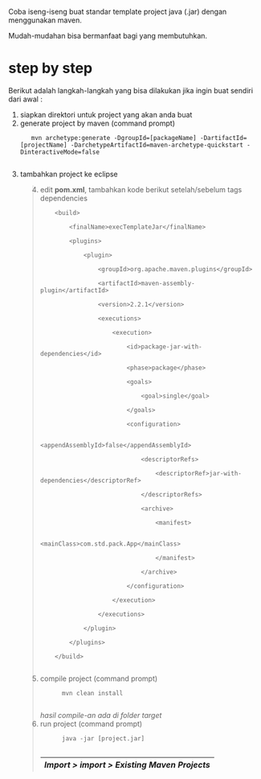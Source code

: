 Coba iseng-iseng buat standar template project java (.jar) dengan menggunakan maven.

Mudah-mudahan bisa bermanfaat bagi yang membutuhkan.<br />


# step by step #

Berikut adalah langkah-langkah yang bisa dilakukan jika ingin buat sendiri dari awal :
<ol>
<li>siapkan direktori untuk project yang akan anda buat</li>
<li>generate project by maven (command prompt)</li>
<pre><code>   mvn archetype:generate -DgroupId=[packageName] -DartifactId=[projectName] -DarchetypeArtifactId=maven-archetype-quickstart -DinteractiveMode=false<br>
</code></pre>
<li>tambahkan project ke eclipse</li>
<blockquote><table><thead><th> <i><b>Import > import > Existing Maven Projects</b></i> </th></thead><tbody>
<li>edit <b>pom.xml</b>, tambahkan kode berikut setelah/sebelum tags dependencies</li>
<pre><code>    &lt;build&gt;<br>
		&lt;finalName&gt;execTemplateJar&lt;/finalName&gt;<br>
		&lt;plugins&gt;<br>
			&lt;plugin&gt;<br>
			    &lt;groupId&gt;org.apache.maven.plugins&lt;/groupId&gt;<br>
                &lt;artifactId&gt;maven-assembly-plugin&lt;/artifactId&gt;<br>
                &lt;version&gt;2.2.1&lt;/version&gt;<br>
                &lt;executions&gt;<br>
                    &lt;execution&gt;<br>
                        &lt;id&gt;package-jar-with-dependencies&lt;/id&gt;<br>
                        &lt;phase&gt;package&lt;/phase&gt;<br>
                        &lt;goals&gt;<br>
                            &lt;goal&gt;single&lt;/goal&gt;<br>
                        &lt;/goals&gt;<br>
                        &lt;configuration&gt;<br>
                            &lt;appendAssemblyId&gt;false&lt;/appendAssemblyId&gt;<br>
                            &lt;descriptorRefs&gt;<br>
                                &lt;descriptorRef&gt;jar-with-dependencies&lt;/descriptorRef&gt;<br>
                            &lt;/descriptorRefs&gt;<br>
                            &lt;archive&gt;<br>
                                &lt;manifest&gt;<br>
                                    &lt;mainClass&gt;com.std.pack.App&lt;/mainClass&gt;<br>
                                &lt;/manifest&gt;<br>
                            &lt;/archive&gt;<br>
                        &lt;/configuration&gt;<br>
                    &lt;/execution&gt;<br>
                &lt;/executions&gt;<br>
			&lt;/plugin&gt;<br>
		&lt;/plugins&gt;<br>
	&lt;/build&gt;<br>
</code></pre>
<li>compile project (command prompt)</li>
<pre><code>      mvn clean install<br>
</code></pre>
<i>hasil compile-an ada di folder target<br></i><li>run project (command prompt)</li>
<pre><code>      java -jar [project.jar]<br>
</code></pre>
</ol>
